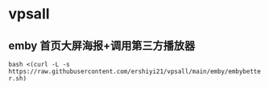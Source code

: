 # vpsall
## emby 首页大屏海报+调用第三方播放器
`bash <(curl -L -s https://raw.githubusercontent.com/ershiyi21/vpsall/main/emby/embybetter.sh)`
